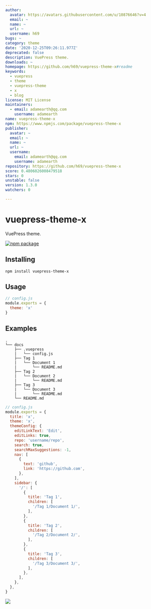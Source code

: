```yaml
---
author:
  avatar: https://avatars.githubusercontent.com/u/10876646?v=4
  email: ~
  name: ~
  url: ~
  username: h69
bugs: ~
category: theme
date: '2020-12-25T09:26:11.977Z'
deprecated: false
description: VuePress theme.
downloads: ~
homepage: https://github.com/h69/vuepress-theme-x#readme
keywords:
  - vuepress
  - theme
  - vuepress-theme
  - x
  - blog
license: MIT License
maintainers:
  - email: adamearth@qq.com
    username: adamearth
name: vuepress-theme-x
npm: https://www.npmjs.com/package/vuepress-theme-x
publisher:
  avatar: ~
  email: ~
  name: ~
  url: ~
  username:
    email: adamearth@qq.com
    username: adamearth
repository: https://github.com/h69/vuepress-theme-x
score: 0.4806026008479518
stars: 0
unstable: false
version: 1.3.0
watchers: 0

---
```


# vuepress-theme-x

VuePress theme.

[![npm package](https://nodei.co/npm/vuepress-theme-x.png?downloads=true&downloadRank=true&stars=true)](https://www.npmjs.com/package/vuepress-theme-x)

## Installing

```
npm install vuepress-theme-x
```

## Usage

```JavaScript
// config.js
module.exports = {
  theme: 'x'
}
```

## Examples

```
.
└── docs
    ├── .vuepress
    |   └── config.js
    ├── Tag 1
    |   └── Document 1
    |       └── README.md
    ├── Tag 2
    |   └── Document 2
    |       └── README.md
    ├── Tag 3
    |   └── Document 3
    |       └── README.md
    └── README.md
```

```JavaScript
// config.js
module.exports = {
  title: 'x',
  theme: 'x',
  themeConfig: {
    editLinkText: 'Edit',
    editLinks: true,
    repo: 'username/repo',
    search: true,
    searchMaxSuggestions: -1,
    nav: [
      {
        text: 'github',
        link: 'https://github.com',
      },
    ],
    sidebar: {
      '/': [
        {
          title: 'Tag 1',
          children: [
            '/Tag 1/Document 1/',
          ],
        },
        {
          title: 'Tag 2',
          children: [
            '/Tag 2/Document 2/',
          ],
        },
        {
          title: 'Tag 3',
          children: [
            '/Tag 3/Document 3/',
          ],
        },
      ],
    },
  },
}
```

![](./vuepress-theme-x.png)
